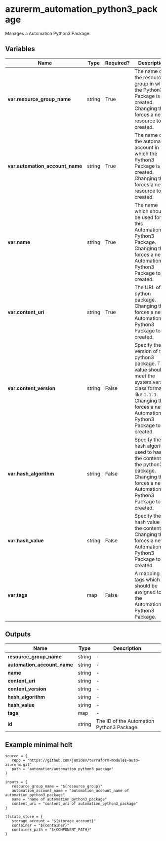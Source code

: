 # azurerm_automation_python3_package

Manages a Automation Python3 Package.

## Variables

| Name | Type | Required? |  Description |
| ---- | ---- | --------- |  ----------- |
| **var.resource_group_name** | string | True | The name of the resource group in which the Python3 Package is created. Changing this forces a new resource to be created. | 
| **var.automation_account_name** | string | True | The name of the automation account in which the Python3 Package is created. Changing this forces a new resource to be created. | 
| **var.name** | string | True | The name which should be used for this Automation Python3 Package. Changing this forces a new Automation Python3 Package to be created. | 
| **var.content_uri** | string | True | The URL of the python package. Changing this forces a new Automation Python3 Package to be created. | 
| **var.content_version** | string | False | Specify the version of the python3 package. The value should meet the system.version class format like `1.1.1`. Changing this forces a new Automation Python3 Package to be created. | 
| **var.hash_algorithm** | string | False | Specify the hash algorithm used to hash the content of the python3 package. Changing this forces a new Automation Python3 Package to be created. | 
| **var.hash_value** | string | False | Specity the hash value of the content. Changing this forces a new Automation Python3 Package to be created. | 
| **var.tags** | map | False | A mapping of tags which should be assigned to the Automation Python3 Package. | 



## Outputs

| Name | Type | Description |
| ---- | ---- | --------- | 
| **resource_group_name** | string  | - | 
| **automation_account_name** | string  | - | 
| **name** | string  | - | 
| **content_uri** | string  | - | 
| **content_version** | string  | - | 
| **hash_algorithm** | string  | - | 
| **hash_value** | string  | - | 
| **tags** | map  | - | 
| **id** | string  | The ID of the Automation Python3 Package. | 

## Example minimal hclt

```hcl
source = {
   repo = "https://github.com/jumidev/terraform-modules-auto-azurerm.git" 
   path = "automation/automation_python3_package" 
}

inputs = {
   resource_group_name = "${resource_group}" 
   automation_account_name = "automation_account_name of automation_python3_package" 
   name = "name of automation_python3_package" 
   content_uri = "content_uri of automation_python3_package" 
}

tfstate_store = {
   storage_account = "${storage_account}" 
   container = "${container}" 
   container_path = "${COMPONENT_PATH}" 
}


```